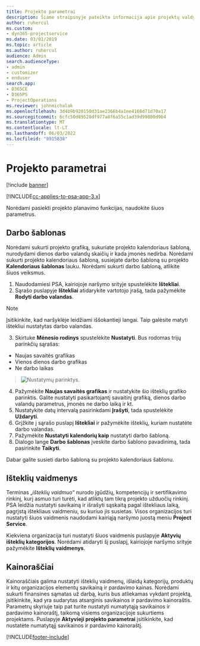 ```yaml
---
title: Projekto parametrai
description: Šiame straipsnyje pateikta informacija apie projektų valdymo parametrus.
author: ruhercul
ms.custom:
- dyn365-projectservice
ms.date: 03/01/2019
ms.topic: article
ms.author: ruhercul
audience: Admin
search.audienceType:
- admin
- customizer
- enduser
search.app:
- D365CE
- D365PS
- ProjectOperations
ms.reviewer: johnmichalak
ms.openlocfilehash: 3d4b9b920150d31ae2366b4a1ee4168d71d70a17
ms.sourcegitcommit: 6cfc50d89528df977a8f6a55c1ad39d99800d9b4
ms.translationtype: MT
ms.contentlocale: lt-LT
ms.lasthandoff: 06/03/2022
ms.locfileid: "8915838"
---
```

# <a name="project-settings"></a>Projekto parametrai

[!include [banner](../includes/psa-now-project-operations.md)]

[!INCLUDE[cc-applies-to-psa-app-3.x](../includes/cc-applies-to-psa-app-3x.md)]

Norėdami pasiekti projekto planavimo funkcijas, naudokite šiuos parametrus.

## <a name="work-template"></a>Darbo šablonas

Norėdami sukurti projekto grafiką, sukuriate projekto kalendoriaus šabloną, nurodydami dienos darbo valandų skaičių ir kada įmonės nedirba. Norėdami sukurti projekto kalendoriaus šabloną, susiejate darbo šabloną su projekto **Kalendoriaus šablonas** lauku. Norėdami sukurti darbo šabloną, atlikite šiuos veiksmus.

1. Naudodamiesi PSA, kairiojoje naršymo srityje spustelėkite **Ištekliai**. 
2. Sąrašo puslapyje **Ištekliai** atidarykite vartotojo įrašą, tada pažymėkite **Rodyti darbo valandas**.

  > [!NOTE]
  > Įsitikinkite, kad naršyklėje leidžiami iššokantieji langai. Taip galėsite matyti ištekliui nustatytas darbo valandas.
  
3. Skirtuke **Mėnesio rodinys** spustelėkite **Nustatyti**. Bus rodomas trijų parinkčių sąrašas: 

  - Naujas savaitės grafikas
  - Vienos dienos darbo grafikas
  - Ne darbo laikas

> ![Nustatymų parinktys.](media/project-13.png)

4. Pažymėkite **Naujas savaitės grafikas** ir nustatykite šio išteklių grafiko parinktis. Galite nustatyti pasikartojantį savaitinį grafiką, dienos darbo valandų parametrus, įmonės ne darbo laiką ir kt.
5. Nustatykite datų intervalą pasirinkdami **Įrašyti**, tada spustelėkite **Uždaryti**. 
6. Grįžkite į sąrašo puslapį **Ištekliai** ir pažymėkite išteklių, kuriam nustatėte darbo valandas. 
7. Pažymėkite **Nustatyti kalendorių kaip** nustatyti darbo šabloną. 
8. Dialogo lange **Darbo šablonas** įveskite darbo šablono pavadinimą, tada pasirinkite **Taikyti**. 

Dabar galite susieti darbo šabloną su projekto kalendoriaus šablonu.

## <a name="resource-roles"></a>Išteklių vaidmenys

Terminas „*išteklių vaidmuo*“ nurodo įgūdžių, kompetencijų ir sertifikavimo rinkinį, kurį asmuo turi turėti, kad atliktų tam tikrą projekto užduočių rinkinį. PSA leidžia nustatyti savikainą ir išrašyti sąskaitą pagal ištekliaus laiką, pagrįstą ištekliaus vaidmeniu, su kuriuo jis susietas. Visos organizacijos turi nustatyti šiuos vaidmenis naudodami kairiąją naršymo juostą meniu **Project Service**.

Kiekviena organizacija turi nustatyti šiuos vaidmenis puslapyje **Aktyvių išteklių kategorijos**. Norėdami atidaryti šį puslapį, kairiojoje naršymo srityje pažymėkite **Išteklių vaidmenys**.

## <a name="price-lists"></a>Kainoraščiai

Kainoraščiais galima nustatyti išteklių vaidmenų, išlaidų kategorijų, produktų ir kitų organizacijos elementų savikainą ir pardavimo kainas. Norėdami sukurti finansines sąmatas už darbą, kuris bus atliekamas vykdant projektą, įsitikinkite, kad yra sudarytas atsarginis savikainos ir pardavimo kainoraštis. Parametrų skyriuje taip pat turite nustatyti numatytąją savikainos ir pardavimo kainoraštį, taikomą visiems organizacijoje sukurtiems projektams. Puslapyje **Aktyvieji projekto parametrai** įsitikinkite, kad nustatėte numatytąjį savikainos ir pardavimo kainoraštį.


[!INCLUDE[footer-include](../includes/footer-banner.md)]
